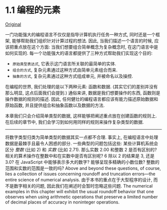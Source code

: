 # 1.1 编程的元素

[Original](https://sourceacademy.org/sicpjs/1.1)

一门功能强大的编程语言不仅仅是指导计算机执行任务一种方式, 同时还是一个框架, 能够帮助我们组织针对计算过程的想法. 因此, 当我们描述一个语言的时候, 应该把重点放在这个方面: 当我们想要组合简单概念为复杂概念时, 在这门语言中是如何实现的. 每一个功能强大的语言都提供了三种方式帮助我们实现这个目的:

- `原始类型表达式`, 它表示这门语言所关联的最简单的实体.
- `组合的方式`, 复杂元素通过这种方式由简单元素组合而来.
- `抽象的方式`, 复杂元素通过这种方式组成单元, 并被命名以及操控.

在编程的世界, 我们处理的是以下两种元素: 函数和数据. (其实它们的差别并没有那么明显, 这点后面我们会提到.) 通俗来讲, 数据是我们想要操作的东西, 函数则是操作数据的规则的描述. 因此, 任何健壮的编程语言都应该有能力描述原始数据和原始函数, 并且提供组合和抽象函数以及数据的方法.

本章我们只会介绍简单类型的数据<Badge text="1"/>, 这样能够把阐述重点放在创建函数的规则上. 在后续的章节中, 我们会学习到如何用同样的规则来操作复杂类型的数据.

___

<Badge text="[1]"/> 

将数字类型归类为简单类型的数据其实一点都不合理. 事实上, 在编程语言中处理数据是最棘手且最令人困惑的部分. 一些典型的问题包括这些: 某些计算机系统会区分 *整数* (比如 2) 和 *实数* (比如 2.71). 那么实数 2.00 和整数 2 是否有区别的? 相关的算术操作在整数中和在实数中是否有区别呢? 6 除以 2 的结果是 3, 还是 3.0? 在 JavaScript 中能够表示多大的数字? 能够呈现多精确的小数位数? 整数的范围和实数的范围是一致的吗? Above and beyond these questions, of course, lies a collection of issues concerning roundoff and truncation errors—the entire science of numerical analysis. 由于本书的重点在于大型程序的设计, 而不是数字相关的问题, 因此我们在阐述时会暂时忽略这些问题. The numerical examples in this chapter will exhibit the usual roundoff behavior that one observes when using arithmetic operations that preserve a limited number of decimal places of accuracy in noninteger operations.